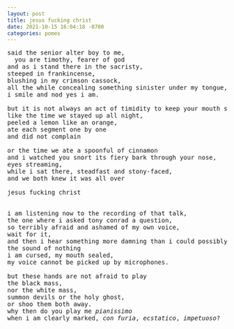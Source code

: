```yaml
---
layout: post
title: jesus fucking christ
date: 2021-10-15 16:04:18 -0700
categories: pomes
---
```


<pre>
said the senior alter boy to me,
  you are timothy, fearer of god
and as i stand there in the sacristy,
steeped in frankincense,
blushing in my crimson cassock,
all the while concealing something sinister under my tongue,
i smile and nod yes i am.

but it is not always an act of timidity to keep your mouth shut.
like the time we stayed up all night,
peeled a lemon like an orange,
ate each segment one by one<!--- the start of something new? a sacrament --->
and did not complain

or the time we ate a spoonful of cinnamon
and i watched you snort its fiery bark through your nose,
eyes streaming,
while i sat there, steadfast and stony-faced,
and we both knew it was all over<!--- the last rites? --->

jesus fucking christ


<!--- delete this? --->i am listening now to the recording of that talk,
the one where i asked tony conrad a question,
so terribly afraid and ashamed of my own voice,
wait for it,
and then i hear something more damning than i could possibly imagine -
the sound of nothing
i am cursed, my mouth sealed,
my voice cannot be picked up by microphones.

but these hands are not afraid to play
the black mass,
nor the white mass,
summon devils or the holy ghost,
or shoo them both away.
why then do you play me <i>pianissimo</i>
when i am clearly marked, <i>con furia</i>, <i>ecstatico</i>, <i>impetuoso</i>?
</pre>
